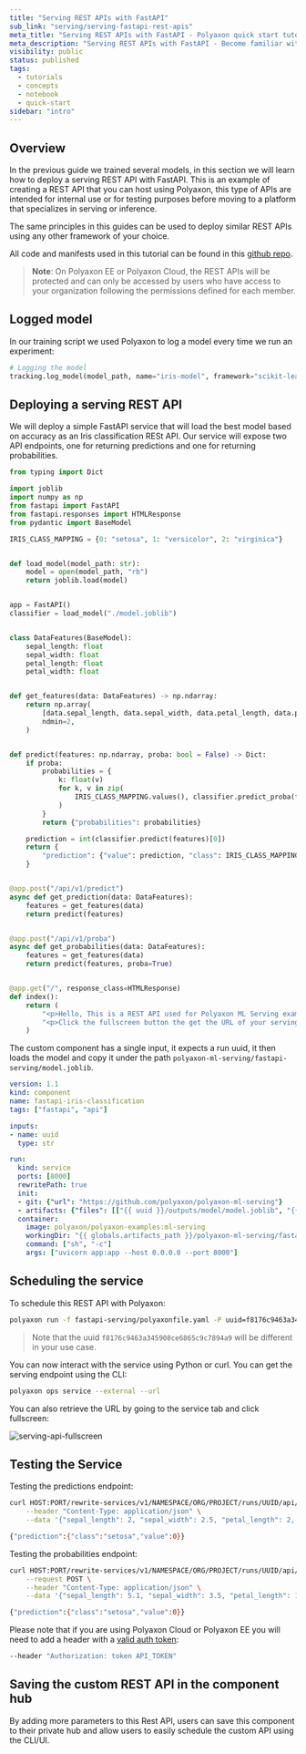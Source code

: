 ```yaml
---
title: "Serving REST APIs with FastAPI"
sub_link: "serving/serving-fastapi-rest-apis"
meta_title: "Serving REST APIs with FastAPI - Polyaxon quick start tutorial - Core Concepts"
meta_description: "Serving REST APIs with FastAPI - Become familiar with the ecosystem of Polyaxon tools with a top-level overview and useful links to get you started."
visibility: public
status: published
tags:
  - tutorials
  - concepts
  - notebook
  - quick-start
sidebar: "intro"
---
```


## Overview

In the previous guide we trained several models, in this section we will learn how to deploy a serving REST API with FastAPI.
This is an example of creating a REST API that you can host using Polyaxon, this type of APIs are intended for internal use or for testing purposes 
before moving to a platform that specializes in serving or inference. 

The same principles in this guides can be used to deploy similar REST APIs using any other framework of your choice.

All code and manifests used in this tutorial can be found in this [github repo](https://github.com/polyaxon/polyaxon-ml-serving).

> **Note**: On Polyaxon EE or Polyaxon Cloud, the REST APIs will be protected and can only be accessed by users who have access to your organization following the permissions defined for each member. 

## Logged model

In our training script we used Polyaxon to log a model every time we run an experiment:

```python
# Logging the model
tracking.log_model(model_path, name="iris-model", framework="scikit-learn", versioned=False)
```

## Deploying a serving REST API

We will deploy a simple FastAPI service that will load the best model based on accuracy as an Iris classification RESt API.
Our service will expose two API endpoints, one for returning predictions and one for returning probabilities.


```python
from typing import Dict

import joblib
import numpy as np
from fastapi import FastAPI
from fastapi.responses import HTMLResponse
from pydantic import BaseModel

IRIS_CLASS_MAPPING = {0: "setosa", 1: "versicolor", 2: "virginica"}


def load_model(model_path: str):
    model = open(model_path, "rb")
    return joblib.load(model)


app = FastAPI()
classifier = load_model("./model.joblib")


class DataFeatures(BaseModel):
    sepal_length: float
    sepal_width: float
    petal_length: float
    petal_width: float


def get_features(data: DataFeatures) -> np.ndarray:
    return np.array(
        [data.sepal_length, data.sepal_width, data.petal_length, data.petal_width],
        ndmin=2,
    )


def predict(features: np.ndarray, proba: bool = False) -> Dict:
    if proba:
        probabilities = {
            k: float(v)
            for k, v in zip(
                IRIS_CLASS_MAPPING.values(), classifier.predict_proba(features)[0]
            )
        }
        return {"probabilities": probabilities}

    prediction = int(classifier.predict(features)[0])
    return {
        "prediction": {"value": prediction, "class": IRIS_CLASS_MAPPING[prediction]}
    }


@app.post("/api/v1/predict")
async def get_prediction(data: DataFeatures):
    features = get_features(data)
    return predict(features)


@app.post("/api/v1/proba")
async def get_probabilities(data: DataFeatures):
    features = get_features(data)
    return predict(features, proba=True)


@app.get("/", response_class=HTMLResponse)
def index():
    return (
        "<p>Hello, This is a REST API used for Polyaxon ML Serving examples!</p>"
        "<p>Click the fullscreen button the get the URL of your serving API!<p/>"
    )
```

The custom component has a single input, it expects a run uuid, it then loads the model and copy it under the path `polyaxon-ml-serving/fastapi-serving/model.joblib`.

```yaml
version: 1.1
kind: component
name: fastapi-iris-classification
tags: ["fastapi", "api"]

inputs:
- name: uuid
  type: str

run:
  kind: service
  ports: [8000]
  rewritePath: true
  init:
  - git: {"url": "https://github.com/polyaxon/polyaxon-ml-serving"}
  - artifacts: {"files": [["{{ uuid }}/outputs/model/model.joblib", "{{ globals.artifacts_path }}/polyaxon-ml-serving/fastapi-serving/model.joblib"]]}
  container:
    image: polyaxon/polyaxon-examples:ml-serving
    workingDir: "{{ globals.artifacts_path }}/polyaxon-ml-serving/fastapi-serving"
    command: ["sh", "-c"]
    args: ["uvicorn app:app --host 0.0.0.0 --port 8000"]
```

## Scheduling the service

To schedule this REST API with Polyaxon: 

```bash
polyaxon run -f fastapi-serving/polyaxonfile.yaml -P uuid=f8176c9463a345908ce6865c9c7894a9
```

> Note that the uuid `f8176c9463a345908ce6865c9c7894a9` will be different in your use case.

You can now interact with the service using Python or curl. You can get the serving endpoint using the CLI:

```bash
polyaxon ops service --external --url
``` 

You can also retrieve the URL by going to the service tab and click fullscreen:

![serving-api-fullscreen](../../../../content/images/dashboard/runs/serving-api-fullscreen.png)

## Testing the Service

Testing the predictions endpoint:

```bash
curl HOST:PORT/rewrite-services/v1/NAMESPACE/ORG/PROJECT/runs/UUID/api/v1/predict --request POST \
    --header "Content-Type: application/json" \
    --data '{"sepal_length": 2, "sepal_width": 2.5, "petal_length": 2, "petal_width": 0.5}'

{"prediction":{"class":"setosa","value":0}}
```

Testing the probabilities endpoint:

```bash
curl HOST:PORT/rewrite-services/v1/NAMESPACE/ORG/PROJECT/runs/UUID/api/v1/proba \
    --request POST \
    --header "Content-Type: application/json" \
    --data '{"sepal_length": 5.1, "sepal_width": 3.5, "petal_length": 1.4, "petal_width": 0.2}'

{"prediction":{"class":"setosa","value":0}}
```

Please note that if you are using Polyaxon Cloud or Polyaxon EE you will need to add a header with a [valid auth token](/docs/management/organizations/user_profile/#token-management):

```bash
--header "Authorization: token API_TOKEN"
```

## Saving the custom REST API in the component hub

By adding more parameters to this Rest API, users can save this component to their private hub and allow users to easily schedule the custom API using the CLI/UI.
